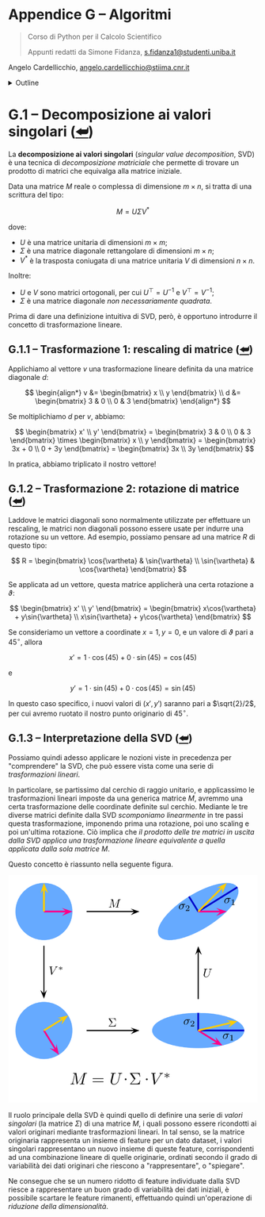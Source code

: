 # Appendice G – Algoritmi

> Corso di Python per il Calcolo Scientifico
>
> Appunti redatti da Simone Fidanza, s.fidanza1@studenti.uniba.it

Angelo Cardellicchio, angelo.cardellicchio@stiima.cnr.it

<details>
    <summary>Outline</summary>

<a name="top"></a>

<!-- TOC -->

1. [Appendice G – Algoritmi](#appendice-g--algoritmi)
2. [G.1 – Decomposizione ai valori singolari (⮨)](#g1--decomposizione-ai-valori-singolari-)
   1. [G.1.1 – Trasformazione $1$: rescaling di matrice (⮨)](#g11--trasformazione-1-rescaling-di-matrice-)
   2. [G.1.2 – Trasformazione $2$: rotazione di matrice (⮨)](#g12--trasformazione-2-rotazione-di-matrice-)
   3. [G.1.3 – Interpretazione della SVD (⮨)](#g13--interpretazione-della-svd-)

<!-- /TOC -->

</details>

# G.1 – Decomposizione ai valori singolari ([⮨](#top))

La **decomposizione ai valori singolari** (_singular value decomposition_, SVD)
è una tecnica di _decomposizione matriciale_ che permette di trovare un
prodotto di matrici che equivalga alla matrice iniziale.

Data una matrice $M$ reale o complessa di dimensione $m\times n$, si tratta di
una scrittura del tipo:

$$
M = U\Sigma V^*
$$

dove:

- $U$ è una matrice unitaria di dimensioni $m\times m$;
- $\Sigma$ è una matrice diagonale rettangolare di dimensioni $m\times n$;
- $V^*$ è la trasposta coniugata di una matrice unitaria $V$ di
  dimensioni $n\times n$.

Inoltre:

- $U$ e $V$ sono matrici ortogonali, per cui $U^\top = U^{-1}$ e $V^\top = V^{-1}$;
- $\Sigma$ è una matrice diagonale _non necessariamente quadrata_.

Prima di dare una definizione intuitiva di SVD, però, è opportuno introdurre il
concetto di trasformazione lineare.

## G.1.1 – Trasformazione $1$: rescaling di matrice ([⮨](#top))

Applichiamo al vettore $v$ una trasformazione lineare definita da una matrice
diagonale $d$:

$$
\begin{align*}
    v &= \begin{bmatrix}
            x            \\
            y
         \end{bmatrix}   \\
    d &= \begin{bmatrix}
            3 & 0        \\
            0 & 3
         \end{bmatrix}
\end{align*}
$$

Se moltiplichiamo $d$ per $v$, abbiamo:

$$
\begin{bmatrix}
    x'              \\
    y'
\end{bmatrix} = \begin{bmatrix}
                    3 & 0         \\
                    0 & 3
                \end{bmatrix}
                \times
                \begin{bmatrix}
                    x             \\
                    y
                \end{bmatrix}
              = \begin{bmatrix}
                    3x + 0        \\
                    0 + 3y
                \end{bmatrix}
              = \begin{bmatrix}
                    3x            \\
                    3y
                \end{bmatrix}
$$

In pratica, abbiamo triplicato il nostro vettore!

## G.1.2 – Trasformazione $2$: rotazione di matrice ([⮨](#top))

Laddove le matrici diagonali sono normalmente utilizzate per effettuare un
rescaling, le matrici non diagonali possono essere usate per indurre una
rotazione su un vettore. Ad esempio, possiamo pensare ad una matrice $R$ di
questo tipo:

$$
R = \begin{bmatrix}
        \cos{\vartheta} & \sin{\vartheta} \\
        \sin{\vartheta} & \cos{\vartheta}
    \end{bmatrix}
$$

Se applicata ad un vettore, questa matrice applicherà una certa rotazione a $\vartheta$:

$$
\begin{bmatrix}
    x'                                  \\
    y'
\end{bmatrix} = \begin{bmatrix}
                    x\cos{\vartheta} + y\sin{\vartheta} \\
                    x\sin{\vartheta} + y\cos{\vartheta}
                \end{bmatrix}
$$

Se consideriamo un vettore a coordinate $x = 1, y = 0$, e un valore di
$\vartheta$ pari a $45^\circ$, allora

$$
x' = 1 \cdot \cos(45) + 0 \cdot \sin(45) = \cos(45)
$$

e

$$
y' = 1 \cdot \sin(45) + 0 \cdot \cos(45) = \sin(45)
$$

In questo caso specifico, i nuovi valori di $(x', y')$ saranno pari a
$\sqrt{2}/2$, per cui avremo ruotato il nostro punto originario di $45^\circ$.

## G.1.3 – Interpretazione della SVD ([⮨](#top))

Possiamo quindi adesso applicare le nozioni viste in precedenza per
"comprendere" la SVD, che può essere vista come una serie di _trasformazioni_
_lineari_.

In particolare, se partissimo dal cerchio di raggio unitario, e applicassimo le
trasformazioni lineari imposte da una generica matrice $M$, avremmo una certa
trasformazione delle coordinate definite sul cerchio. Mediante le tre diverse
matrici definite dalla SVD _scomponiamo linearmente_ in tre passi questa
trasformazione, imponendo prima una rotazione, poi uno scaling e poi un'ultima
rotazione. Ciò implica che _il prodotto delle tre matrici in uscita dalla SVD_
_applica una trasformazione lineare equivalente a quella applicata dalla sola_
_matrice_ $M$.

Questo concetto è riassunto nella seguente figura.

![Rappresentazione della SVD](../img/svd.png)

Il ruolo principale della SVD è quindi quello di definire una serie di _valori_
_singolari_ (la matrice $\Sigma$) di una matrice $M$, i quali possono essere
ricondotti ai valori originari mediante trasformazioni lineari. In tal senso,
se la matrice originaria rappresenta un insieme di feature per un dato dataset,
i valori singolari rappresentano un nuovo insieme di queste feature,
corrispondenti ad una combinazione lineare di quelle originarie, ordinati
secondo il grado di variabilità dei dati originari che riescono a
"rappresentare", o "spiegare".

Ne consegue che se un numero ridotto di feature individuate dalla SVD riesce a
rappresentare un buon grado di variabilità dei dati iniziali, è possibile
scartare le feature rimanenti, effettuando quindi un'operazione di _riduzione_
_della dimensionalità_.
